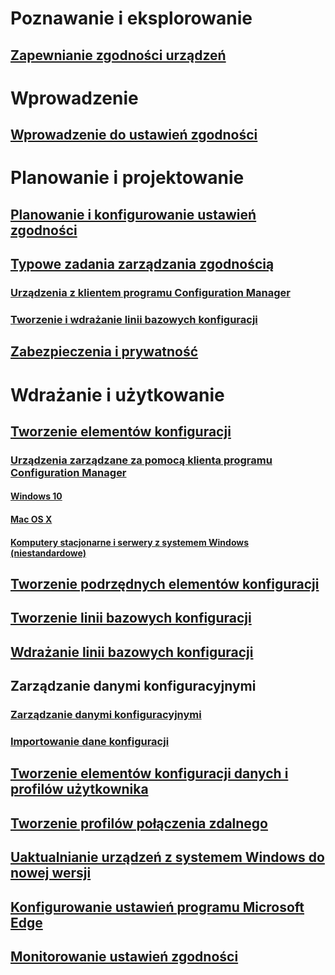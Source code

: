 # Poznawanie i eksplorowanie
## [Zapewnianie zgodności urządzeń](understand/ensure-device-compliance.md)

# Wprowadzenie
## [Wprowadzenie do ustawień zgodności](get-started/get-started-with-compliance-settings.md)

# Planowanie i projektowanie
## [Planowanie i konfigurowanie ustawień zgodności](plan-design/plan-for-and-configure-compliance-settings.md)
## [Typowe zadania zarządzania zgodnością](plan-design/common-tasks-for-managing-compliance.md)
### [Urządzenia z klientem programu Configuration Manager](plan-design/common-tasks-for-managing-compliance-on-devices-with-the-client.md)
### [Tworzenie i wdrażanie linii bazowych konfiguracji](plan-design/common-tasks-for-creating-and-deploying-configuration-baselines.md)
## [Zabezpieczenia i prywatność](plan-design/security-and-privacy-for-compliance-settings.md)

# Wdrażanie i użytkowanie

## [Tworzenie elementów konfiguracji](deploy-use/create-configuration-items.md)
### [Urządzenia zarządzane za pomocą klienta programu Configuration Manager](deploy-use/configuration-items-for-devices-managed-with-the-client.md)
#### [Windows 10](deploy-use/create-configuration-items-for-windows-10-devices-managed-with-the-client.md)
#### [Mac OS X](deploy-use/create-configuration-items-for-mac-os-x-devices-managed-with-the-client.md)
#### [Komputery stacjonarne i serwery z systemem Windows (niestandardowe)](deploy-use/create-custom-configuration-items-for-windows-desktop-and-server-computers-managed-with-the-client.md)
## [Tworzenie podrzędnych elementów konfiguracji](deploy-use/create-child-configuration-items.md)

## [Tworzenie linii bazowych konfiguracji](deploy-use/create-configuration-baselines.md)
## [Wdrażanie linii bazowych konfiguracji](deploy-use/deploy-configuration-baselines.md)

## Zarządzanie danymi konfiguracyjnymi
### [Zarządzanie danymi konfiguracyjnymi](deploy-use/management-tasks-for-configuration-data.md)
### [Importowanie dane konfiguracji](deploy-use/import-configuration-data.md)

## [Tworzenie elementów konfiguracji danych i profilów użytkownika](deploy-use/create-user-data-and-profiles-configuration-items.md)
## [Tworzenie profilów połączenia zdalnego](deploy-use/create-remote-connection-profiles.md)
## [Uaktualnianie urządzeń z systemem Windows do nowej wersji](deploy-use/upgrade-windows-version.md)
## [Konfigurowanie ustawień programu Microsoft Edge](deploy-use/browser-profiles.md)
## [Monitorowanie ustawień zgodności](deploy-use/monitor-compliance-settings.md)
